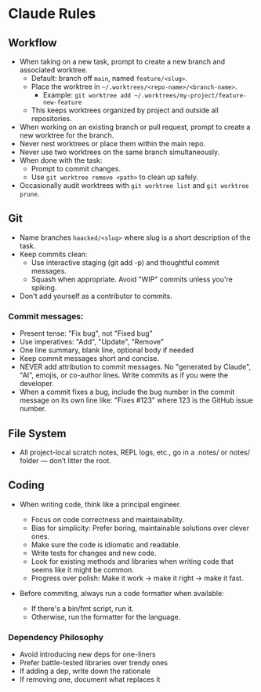 # Claude Rules

## Workflow

- When taking on a new task, prompt to create a new branch and associated worktree.
  - Default: branch off `main`, named `feature/<slug>`.
  - Place the worktree in `~/.worktrees/<repo-name>/<branch-name>`.
    - Example: `git worktree add ~/.worktrees/my-project/feature-new-feature`
  - This keeps worktrees organized by project and outside all repositories.
- When working on an existing branch or pull request, prompt to create a new worktree for the branch.
- Never nest worktrees or place them within the main repo.
- Never use two worktrees on the same branch simultaneously.
- When done with the task:
  - Prompt to commit changes.
  - Use `git worktree remove <path>` to clean up safely.
- Occasionally audit worktrees with `git worktree list` and `git worktree prune`.

## Git

- Name branches `haacked/<slug>` where slug is a short description of the task.
- Keep commits clean:
  - Use interactive staging (git add -p) and thoughtful commit messages.
  - Squash when appropriate. Avoid "WIP" commits unless you're spiking.
- Don't add yourself as a contributor to commits.

### Commit messages:

- Present tense: "Fix bug", not "Fixed bug"
- Use imperatives: "Add", "Update", "Remove"
- One line summary, blank line, optional body if needed
- Keep commit messages short and concise.
- NEVER add attribution to commit messages. No "generated by Claude", "AI", emojis, or co-author lines. Write commits as if you were the developer.
- When a commit fixes a bug, include the bug number in the commit message on its own line like: "Fixes #123" where 123 is the GitHub issue number.
  
## File System

- All project-local scratch notes, REPL logs, etc., go in a .notes/ or notes/ folder — don’t litter the root.

## Coding

- When writing code, think like a principal engineer.
  - Focus on code correctness and maintainability.
  - Bias for simplicity: Prefer boring, maintainable solutions over clever ones.
  - Make sure the code is idiomatic and readable.
  - Write tests for changes and new code.
  - Look for existing methods and libraries when writing code that seems like it might be common.
  - Progress over polish: Make it work → make it right → make it fast.

- Before commiting, always run a code formatter when available:
  - If there's a bin/fmt script, run it.
  - Otherwise, run the formatter for the language.

### Dependency Philosophy

- Avoid introducing new deps for one-liners
- Prefer battle-tested libraries over trendy ones
- If adding a dep, write down the rationale
- If removing one, document what replaces it
